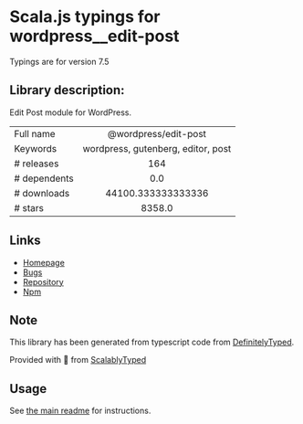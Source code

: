 
# Scala.js typings for wordpress__edit-post

Typings are for version 7.5

## Library description:
Edit Post module for WordPress.

|                    |                 |
| ------------------ | :-------------: |
| Full name          | @wordpress/edit-post |
| Keywords           | wordpress, gutenberg, editor, post |
| # releases         | 164 |
| # dependents       | 0.0 |
| # downloads        | 44100.333333333336 |
| # stars            | 8358.0 |

## Links
- [Homepage](https://github.com/WordPress/gutenberg/tree/HEAD/packages/edit-post/README.md)
- [Bugs](https://github.com/WordPress/gutenberg/issues)
- [Repository](https://github.com/WordPress/gutenberg)
- [Npm](https://www.npmjs.com/package/%40wordpress%2Fedit-post)
    


## Note
This library has been generated from typescript code from [DefinitelyTyped](https://definitelytyped.org).

Provided with :purple_heart: from [ScalablyTyped](https://github.com/oyvindberg/ScalablyTyped)

## Usage
See [the main readme](../../readme.md) for instructions.


